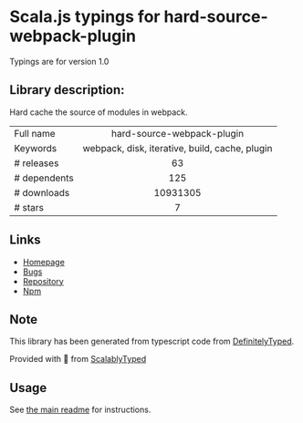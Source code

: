 
# Scala.js typings for hard-source-webpack-plugin

Typings are for version 1.0

## Library description:
Hard cache the source of modules in webpack.

|                    |                 |
| ------------------ | :-------------: |
| Full name          | hard-source-webpack-plugin |
| Keywords           | webpack, disk, iterative, build, cache, plugin |
| # releases         | 63 |
| # dependents       | 125 |
| # downloads        | 10931305 |
| # stars            | 7 |

## Links
- [Homepage](https://github.com/mzgoddard/hard-source-webpack-plugin#readme)
- [Bugs](https://github.com/mzgoddard/hard-source-webpack-plugin/issues)
- [Repository](https://github.com/mzgoddard/hard-source-webpack-plugin)
- [Npm](https://www.npmjs.com/package/hard-source-webpack-plugin)
    


## Note
This library has been generated from typescript code from [DefinitelyTyped](https://definitelytyped.org).

Provided with :purple_heart: from [ScalablyTyped](https://github.com/oyvindberg/ScalablyTyped)

## Usage
See [the main readme](../../readme.md) for instructions.



